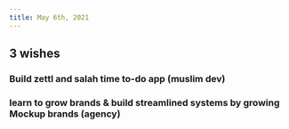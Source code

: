 ```yaml
---
title: May 6th, 2021
---
```

## 3 wishes
### Build zettl and salah time to-do app (muslim dev)
### learn to grow brands & build streamlined systems by growing Mockup brands (agency)
###
